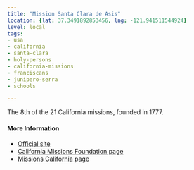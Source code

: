 ```yaml
---
title: "Mission Santa Clara de Asis"
location: {lat: 37.3491892853456, lng: -121.941511544924}
level: local
tags:
- usa
- california
- santa-clara
- holy-persons
- california-missions
- franciscans
- junipero-serra
- schools

---
```



The 8th of the 21 California missions, founded in 1777.

#### More Information

* [Official site](https://www.scu.edu/missionchurch/)
* [California Missions Foundation page](https://californiamissionsfoundation.org/mission-santa-clara/)
* [Missions California page](https://www.missionscalifornia.com/missions/santa-clara-de-asis/)





